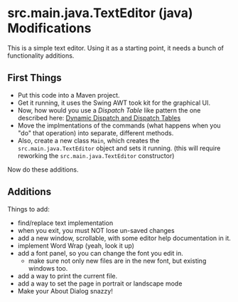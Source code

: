 # src.main.java.TextEditor (java) Modifications

This is a simple text editor. Using it as a starting point, it needs a bunch of functionality additions.

## First Things

- Put this code into a Maven project.
- Get it running, it uses the Swing AWT took kit for the graphical UI.
- Now, how would you use a _Dispatch Table_ like pattern the one described here: [Dynamic Dispatch and Dispatch Tables](https://dev.to/philiphaines/dynamic-dispatch-and-dispatch-tables-kdm)
- Move the implmentations of the commands (what happens when you "do" that operation) into separate, different methods.
- Also, create a new class `Main`, which creates the `src.main.java.TextEditor` object and sets it running. (this will require reworking the `src.main.java.TextEditor` constructor)

Now do these additions.

## Additions

Things to add:

- find/replace text implementation
- when you exit, you must NOT lose un-saved changes
- add a new window, scrollable, with some editor help documentation in it.
- implement Word Wrap (yeah, look it up)
- add a font panel, so you can change the font you edit in.
  - make sure not only new files are in the new font, but existing windows too.
- add a way to print the current file.
- add a way to set the page in portrait or landscape mode
- Make your About Dialog snazzy!
